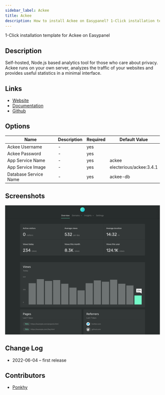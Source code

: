```yaml
---
sidebar_label: Ackee
title: Ackee
description: How to install Ackee on Easypanel? 1-Click installation template for Ackee on Easypanel
---
```


<!-- generated -->

1-Click installation template for Ackee on Easypanel

## Description

Self-hosted, Node.js based analytics tool for those who care about privacy. Ackee runs on your own server, analyzes the traffic of your websites and provides useful statistics in a minimal interface.

## Links

- [Website](https://ackee.electerious.com/)
- [Documentation](https://docs.ackee.electerious.com/)
- [Github](https://github.com/electerious/Ackee)

## Options

Name | Description | Required | Default Value
-|-|-|-
Ackee Username | - | yes | 
Ackee Password | - | yes | 
App Service Name | - | yes | ackee
App Service Image | - | yes | electerious/ackee:3.4.1
Database Service Name | - | yes | ackee-db

## Screenshots

![Ackee Screenshot](./assets/screenshot.png)

## Change Log

- 2022-06-04 – first release

## Contributors

- [Ponkhy](https://github.com/Ponkhy)
